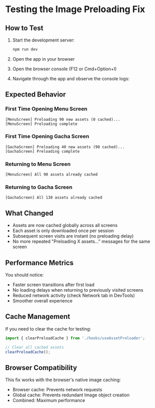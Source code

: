 # Testing the Image Preloading Fix

## How to Test

1. Start the development server:
   ```bash
   npm run dev
   ```

2. Open the app in your browser

3. Open the browser console (F12 or Cmd+Option+I)

4. Navigate through the app and observe the console logs:

## Expected Behavior

### First Time Opening Menu Screen
```
[MenuScreen] Preloading 90 new assets (0 cached)...
[MenuScreen] Preloading complete
```

### First Time Opening Gacha Screen
```
[GachaScreen] Preloading 40 new assets (90 cached)...
[GachaScreen] Preloading complete
```

### Returning to Menu Screen
```
[MenuScreen] All 90 assets already cached
```

### Returning to Gacha Screen
```
[GachaScreen] All 130 assets already cached
```

## What Changed

- Assets are now cached globally across all screens
- Each asset is only downloaded once per session
- Subsequent screen visits are instant (no preloading delay)
- No more repeated "Preloading X assets..." messages for the same screen

## Performance Metrics

You should notice:
- Faster screen transitions after first load
- No loading delays when returning to previously visited screens
- Reduced network activity (check Network tab in DevTools)
- Smoother overall experience

## Cache Management

If you need to clear the cache for testing:

```typescript
import { clearPreloadCache } from './hooks/useAssetPreloader';

// Clear all cached assets
clearPreloadCache();
```

## Browser Compatibility

This fix works with the browser's native image caching:
- Browser cache: Prevents network requests
- Global cache: Prevents redundant Image object creation
- Combined: Maximum performance
